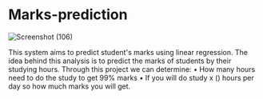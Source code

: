 # Marks-prediction
![Screenshot (106)](https://user-images.githubusercontent.com/79961763/188073805-e41ae31a-467c-4bf1-9da8-edab67560d40.png)

This system aims to predict student's marks using linear regression. The idea behind this 
analysis is to predict the marks of students by their studying hours. Through this project 
we can determine:
• How many hours need to do the study to get 99% marks
• If you will do study x () hours per day so how much marks you will get.
